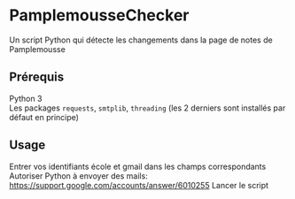 # PamplemousseChecker

Un script Python qui détecte les changements dans la page de notes de Pamplemousse

## Prérequis
Python 3  
Les packages `requests`, `smtplib`, `threading` (les 2 derniers sont installés par défaut en principe)

## Usage
Entrer vos identifiants école et gmail dans les champs correspondants  
Autoriser Python à envoyer des mails: https://support.google.com/accounts/answer/6010255
Lancer le script

